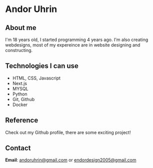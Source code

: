 # Andor Uhrin

## About me

I'm 18 years old, I started programming 4 years ago. I'm also creating webdesigns, most of my expereince are in website designing and constructing.

## Technologies I can use

- HTML, CSS, Javascript
- Next.js
- MYSQL
- Python
- Git, Github
- Docker

## Reference

Check out my Github profile, there are some exciting project!

## Contact

**Email**: andoruhrin@gmail.com or endordesign2005@gmail.com
